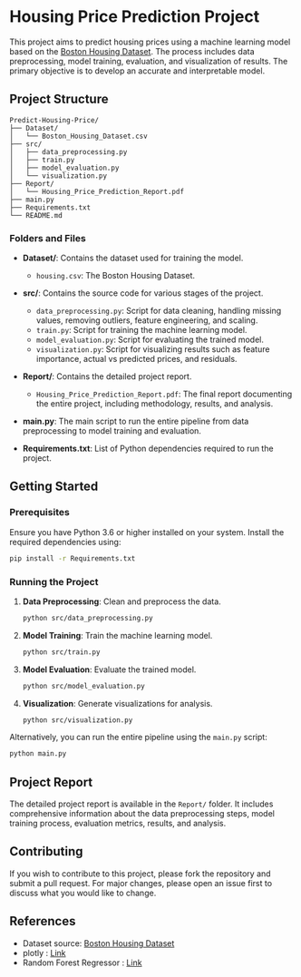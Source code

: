 # Housing Price Prediction Project

This project aims to predict housing prices using a machine learning model based on the [Boston Housing Dataset](https://www.kaggle.com/datasets/arunjangir245/boston-housing-dataset/data). The process includes data preprocessing, model training, evaluation, and visualization of results. The primary objective is to develop an accurate and interpretable model.

## Project Structure

```
Predict-Housing-Price/
├── Dataset/
│   └── Boston_Housing_Dataset.csv
├── src/
│   ├── data_preprocessing.py
│   ├── train.py
│   ├── model_evaluation.py
│   └── visualization.py
├── Report/
│   └── Housing_Price_Prediction_Report.pdf
├── main.py
├── Requirements.txt
└── README.md
```

### Folders and Files

- **Dataset/**: Contains the dataset used for training the model.
  - `housing.csv`: The Boston Housing Dataset.

- **src/**: Contains the source code for various stages of the project.
  - `data_preprocessing.py`: Script for data cleaning, handling missing values, removing outliers, feature engineering, and scaling.
  - `train.py`: Script for training the machine learning model.
  - `model_evaluation.py`: Script for evaluating the trained model.
  - `visualization.py`: Script for visualizing results such as feature importance, actual vs predicted prices, and residuals.

- **Report/**: Contains the detailed project report.
  - `Housing_Price_Prediction_Report.pdf`: The final report documenting the entire project, including methodology, results, and analysis.

- **main.py**: The main script to run the entire pipeline from data preprocessing to model training and evaluation.

- **Requirements.txt**: List of Python dependencies required to run the project.

## Getting Started

### Prerequisites

Ensure you have Python 3.6 or higher installed on your system. Install the required dependencies using:

```bash
pip install -r Requirements.txt
```

### Running the Project

1. **Data Preprocessing**: Clean and preprocess the data.
   ```bash
   python src/data_preprocessing.py
   ```

2. **Model Training**: Train the machine learning model.
   ```bash
   python src/train.py
   ```

3. **Model Evaluation**: Evaluate the trained model.
   ```bash
   python src/model_evaluation.py
   ```

4. **Visualization**: Generate visualizations for analysis.
   ```bash
   python src/visualization.py
   ```

Alternatively, you can run the entire pipeline using the `main.py` script:

```bash
python main.py
```

## Project Report

The detailed project report is available in the `Report/` folder. It includes comprehensive information about the data preprocessing steps, model training process, evaluation metrics, results, and analysis.

## Contributing

If you wish to contribute to this project, please fork the repository and submit a pull request. For major changes, please open an issue first to discuss what you would like to change.

## References

- Dataset source: [Boston Housing Dataset](https://www.kaggle.com/datasets/arunjangir245/boston-housing-dataset/data)
- plotly : [Link](https://plotly.com/python/)
- Random Forest Regressor : [Link](https://scikit-learn.org/stable/modules/generated/sklearn.ensemble.RandomForestRegressor.html)
